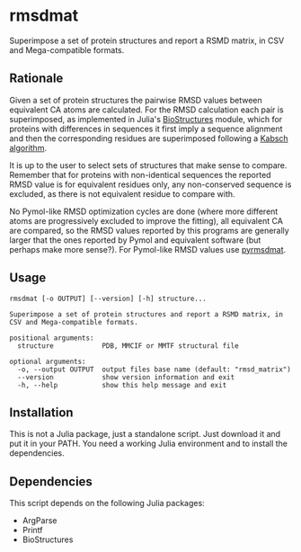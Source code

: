 # rmsdmat
Superimpose a set of protein structures and report a RSMD matrix, in CSV and Mega-compatible formats.

## Rationale
Given a set of protein structures the pairwise RMSD values between equivalent CA atoms are calculated. For
the RMSD calculation each pair is superimposed, as implemented in Julia's
[BioStructures](https://biojulia.net/BioStructures.jl/stable/) module, which for proteins with
differences in sequences it first imply a sequence alignment and then the corresponding residues are
superimposed following a [Kabsch algorithm](https://en.wikipedia.org/wiki/Kabsch_algorithm).

It is up to the user to select sets of structures that make sense to compare. Remember that for
proteins with non-identical sequences the reported RMSD value is for equivalent residues only, any
non-conserved sequence is excluded, as there is not equivalent residue to compare with.

No Pymol-like RMSD optimization cycles are done (where more different atoms are progressively excluded to improve
the fitting), all equivalent CA are compared, so the RMSD values reported by this programs are
generally larger that the ones reported by Pymol and equivalent software (but perhaps make more
sense?). For Pymol-like RMSD values use [pyrmsdmat](https://github.com/amaurypm/pyrmsdmat).

## Usage
```
rmsdmat [-o OUTPUT] [--version] [-h] structure...

Superimpose a set of protein structures and report a RSMD matrix, in
CSV and Mega-compatible formats.

positional arguments:
  structure            PDB, MMCIF or MMTF structural file

optional arguments:
  -o, --output OUTPUT  output files base name (default: "rmsd_matrix")
  --version            show version information and exit
  -h, --help           show this help message and exit
```

## Installation
This is not a Julia package, just a standalone script. Just download it and put it in your PATH. You need a working Julia environment and to install the dependencies.

## Dependencies
This script depends on the following Julia packages:

* ArgParse
* Printf
* BioStructures

